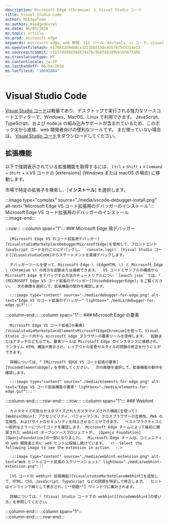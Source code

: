 ```yaml
---
description: Microsoft Edge (Chromium) と Visual Studio コード
title: Visual Studio Code
author: MSEdgeTeam
ms.author: msedgedevrel
ms.date: 06/03/2020
ms.topic: article
ms.prod: microsoft-edge
keywords: microsoft edge、web 開発、f12 ツール、devtools、vs コード、visual studio コード、デバッガー、webhint
ms.openlocfilehash: e178612d9db8ce3223bb5158c4557675d3314e15
ms.sourcegitcommit: c1b5fdd48d39d874a76c9b8f68309eb1b507fd0b
ms.translationtype: MT
ms.contentlocale: ja-JP
ms.lasthandoff: 06/04/2020
ms.locfileid: "10695884"
---
```

# Visual Studio Code  

[Visual Studio コード][VisualStudioCodeDocs]は軽量であり、デスクトップで実行される強力なソースコードエディターで、Windows、MacOS、Linux で利用できます。  JavaScript、TypeScript、および node.js の組み込みサポートが含まれているため、このボックスから直接、web 開発者向けの便利なツールです。  まだ使っていない場合は、 [Visual Studio コード][VisualstudioCode]をダウンロードしてください。  

## 拡張機能  

<!--Todo: We want to put something like the tiles for extensions VS Code uses on this page https://code.visualstudio.com/Docs#top-extensions but I don't think this is a markdown page.  I think it's a web page.  I couldn't find anything in https://github.com/Microsoft/vscode-docs that looks like this page. In the meantime, here's what I've come up with: -->  

以下で強調表示されている拡張機能を取得するには、 `Ctrl` + `Shift` + `X` `Command` + `Shift` + `X` VS コードの [extensions] (Windows または macOS の場合) に移動します。  

市場で特定の拡張子を検索し、[**インストール**] を選択します。  

:::image type="complex" source="./media/vscode-debugger-install.png" alt-text="Microsoft Edge VS コード拡張用のデバッガーのインストール":::
   Microsoft Edge VS コード拡張用のデバッガーのインストール  
:::image-end:::  

:::row:::
   :::column span="1":::
      ### Microsoft Edge 用デバッガー  

      [Microsoft Edge VS のコード拡張用デバッガー][VisualstudioMarketplaceDebuggerMicrosoftEdge]を使用して、フロントエンド JavaScript コードを行ごとにデバッグし、 `console.log()` [Visual Studio コード][VisualstudioCode]からステートメントを直接デバッグします。  
      
      デバッガーツールを使って、Microsoft Edge \ (EdgeHTML \) と Microsoft Edge \ (Chromium \) の両方を起動または接続できます。  VS コードとサンプルの構成から Microsoft Edge をデバッグする方法のチュートリアルについ `launch.json` ては、「 [MICROSOFT Edge VS コード拡張のデバッガー][VscodeDebuggerEdge]」をご覧ください。  次の画像を選択して、拡張機能の動作を確認します。  

      :::image type="content" source="./media/debugger-for-edge.png" alt-text="Edge VS のコード拡張のデバッガー" lightbox="./media/debugger-for-edge.gif":::  
   :::column-end:::
   :::column span="1":::
      ### Microsoft Edge の要素  
      
      Microsoft Edge VS コード拡張[の要素][VisualstudioMarketplaceElementsMicrosoftEdgeChromium]を使って、Visual Studio コード内から microsoft edge ブラウザーの要素ツールを使用します。  起動またはアタッチのどちらでも、要素ツールは Microsoft Edge のインスタンスに接続され、ランタイム HTML 構造が表示され、レイアウトの変更やスタイルの問題の修正を行うことができます。  
      
      詳細については、「 [Microsoft EDGE VS コード拡張の要素][VscodeElementsEdge]」を参照してください。  次の画像を選択して、拡張機能の動作を確認します。  
      
      :::image type="content" source="./media/elements-for-edge.png" alt-text="Edge VS コード拡張機能の要素" lightbox="./media/elements-for-edge.gif":::  
   :::column-end:::
:::row-end:::
:::row:::
   :::column span="1":::
      ### Webhint
      
      カスタマイズ可能なカスタマイズされたカスタマイズされた機能[を使って][WebhintMain]、アクセシビリティ、パフォーマンス、クロスブラウザーの互換性、PWA の互換性、およびサイトのセキュリティを向上させることができます。  ベストプラクティスと一般的なエラーについてコードを確認します。 Microsoft Edge チームによって最初に開発された webhint オープンソースプロジェクトが、 [Openjs Foundation][OpenjsFoundation]の一部になりました。  Microsoft Edge チームは、コミュニティの web 開発者と共に web ヒントに投稿し続けています。  <!--Select the following image to see the extension in action.  -->  
      
      :::image type="content" source="./media/webhint-extension.png" alt-text="Web ヒントとコード拡張のスクリーンショット" lightbox="./media/webhint-extension.png":::  
      
      [VS コードの webhint 拡張機能][VisualstudioMarketplaceWebhint]を追加して、HTML、CSS、JavaScript、TypeScript などの問題を特定して修正します。  ヒントはインライン下線として表示され、[**問題**] ウィンドウに集計されます。  
      
      詳細については、「 [Visual Studio コードでの webhint][VscodeWebhint]の使い方」を参照してください。  
   :::column-end:::
   :::column span="1":::
      <!--Empty to retain grid  -->  
   :::column-end:::
:::row-end:::

<!-- image links -->  

<!--links -->  

[VscodeDebuggerEdge]: ./debugger-for-edge.md "Microsoft Edge VS コード拡張用デバッガー |Microsoft ドキュメント"  
[VscodeElementsEdge]: ./elements-for-edge.md "Microsoft Edge VS コード拡張の要素 |Microsoft ドキュメント"  
[VscodeWebhint]: ./webhint.md "Webhint VS コード拡張 |Microsoft ドキュメント"  

[VisualstudioCode]: https://code.visualstudio.com "Visual Studio コード"  
[VisualStudioCodeDocs]: https://code.visualstudio.com/Docs "ドキュメント |Visual Studio コード"   

[VisualstudioMarketplaceDebuggerMicrosoftEdge]: https://marketplace.visualstudio.com/items?itemName=msjsdiag.debugger-for-edge "Microsoft Edge 用デバッガー |Visual Studio Marketplace"  
[VisualstudioMarketplaceElementsMicrosoftEdgeChromium]: https://marketplace.visualstudio.com/items?itemName=ms-edgedevtools.vscode-edge-devtools "Microsoft Edge の要素 (Chromium) |Visual Studio Marketplace"  

[VisualstudioMarketplaceWebhint]: https://marketplace.visualstudio.com/items?itemName=webhint.vscode-webhint "web ヒント |Visual Studio Marketplace"  

[WebhintMain]:  https://webhint.io "web ヒント"  
[OpenjsFoundation]:  https://openjsf.org "OpenJS Foundation"  
